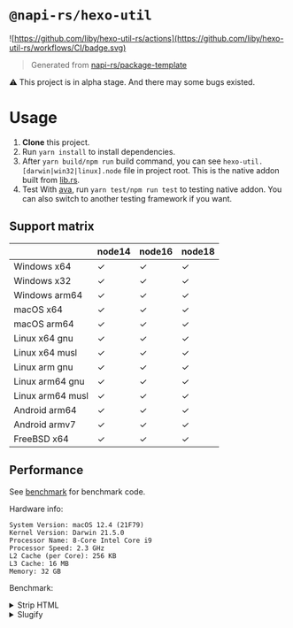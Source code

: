# `@napi-rs/hexo-util`

![https://github.com/liby/hexo-util-rs/actions](https://github.com/liby/hexo-util-rs/workflows/CI/badge.svg)

> Generated from [napi-rs/package-template](https://github.com/napi-rs/package-template)

⚠️ This project is in alpha stage. And there may some bugs existed.

# Usage

1. **Clone** this project.
2. Run `yarn install` to install dependencies.
3. After `yarn build/npm run` build command, you can see `hexo-util.[darwin|win32|linux].node` file in project root. This is the native addon built from [lib.rs](https://github.com/liby/hexo-util-rs/blob/main/src/lib.rs).
4. Test With [ava](https://github.com/avajs/ava), run `yarn test/npm run test` to testing native addon. You can also switch to another testing framework if you want.


## Support matrix

|                  | node14 | node16 | node18 |
| ---------------- | ------ | ------ | ------ |
| Windows x64      | ✓      | ✓      | ✓      |
| Windows x32      | ✓      | ✓      | ✓      |
| Windows arm64    | ✓      | ✓      | ✓      |
| macOS x64        | ✓      | ✓      | ✓      |
| macOS arm64      | ✓      | ✓      | ✓      |
| Linux x64 gnu    | ✓      | ✓      | ✓      |
| Linux x64 musl   | ✓      | ✓      | ✓      |
| Linux arm gnu    | ✓      | ✓      | ✓      |
| Linux arm64 gnu  | ✓      | ✓      | ✓      |
| Linux arm64 musl | ✓      | ✓      | ✓      |
| Android arm64    | ✓      | ✓      | ✓      |
| Android armv7    | ✓      | ✓      | ✓      |
| FreeBSD x64      | ✓      | ✓      | ✓      |

## Performance

See [benchmark](https://github.com/liby/hexo-util-rs/tree/main/benchmark) for benchmark code.

Hardware info:
```
System Version: macOS 12.4 (21F79)
Kernel Version: Darwin 21.5.0
Processor Name: 8-Core Intel Core i9
Processor Speed: 2.3 GHz
L2 Cache (per Core): 256 KB
L3 Cache: 16 MB
Memory: 32 GB
```

Benchmark:

<details>
<summary>Strip HTML</summary>

```
❯ yarn bench
Running "mini fixture" suite...
Progress: 100%

  hexo-util-rs-buffer:
    1 343 399 ops/s, ±0.55%   | 12.9% slower

  hexo-util-rs:
    1 542 449 ops/s, ±0.44%   | fastest

  hexo-util:
    933 979 ops/s, ±1.30%     | 39.45% slower

  striptags:
    466 526 ops/s, ±1.55%     | 69.75% slower

  string-strip-html:
    13 805 ops/s, ±11.48%      | slowest, 99.1% slower

Finished 5 cases!
  Fastest: hexo-util-rs
  Slowest: string-strip-html
Running "large fixture" suite...
Progress: 100%

  hexo-util-rs-buffer:
    816 ops/s, ±2.62%   | fastest

  hexo-util-rs:
    631 ops/s, ±3.68%   | 22.67% slower

  hexo-util:
    285 ops/s, ±4.13%   | 65.07% slower

  striptags:
    141 ops/s, ±1.45%   | 82.72% slower

  string-strip-html:
    7 ops/s, ±8.74%     | slowest, 99.14% slower

Finished 5 cases!
  Fastest: hexo-util-rs-buffer
  Slowest: string-strip-html
```
</details>


<details>
<summary>Slugify</summary>

```
❯ yarn bench
Running "slugify and escape diacritic" suite...
Progress: 100%

  hexo-util-rs:
    1 104 153 ops/s, ±0.30%   | fastest

  hexo-util:
    255 709 ops/s, ±0.61%     | slowest, 76.84% slower

Finished 2 cases!
  Fastest: hexo-util-rs
  Slowest: hexo-util
```
</details>
